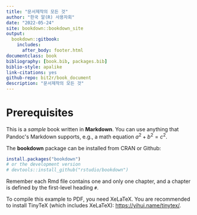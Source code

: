 ```yaml
--- 
title: "문서제작의 모든 것"
author: "한국 알(R) 사용자회"
date: "2022-05-24"
site: bookdown::bookdown_site
output: 
  bookdown::gitbook:
    includes:
      after_body: footer.html
documentclass: book
bibliography: [book.bib, packages.bib]
biblio-style: apalike
link-citations: yes
github-repo: bit2r/book_document
description: "문서제작의 모든 것"
---
```


# Prerequisites

This is a _sample_ book written in **Markdown**. You can use anything that Pandoc's Markdown supports, e.g., a math equation $a^2 + b^2 = c^2$.

The **bookdown** package can be installed from CRAN or Github:


```r
install.packages("bookdown")
# or the development version
# devtools::install_github("rstudio/bookdown")
```

Remember each Rmd file contains one and only one chapter, and a chapter is defined by the first-level heading `#`.

To compile this example to PDF, you need XeLaTeX. You are recommended to install TinyTeX (which includes XeLaTeX): <https://yihui.name/tinytex/>.



